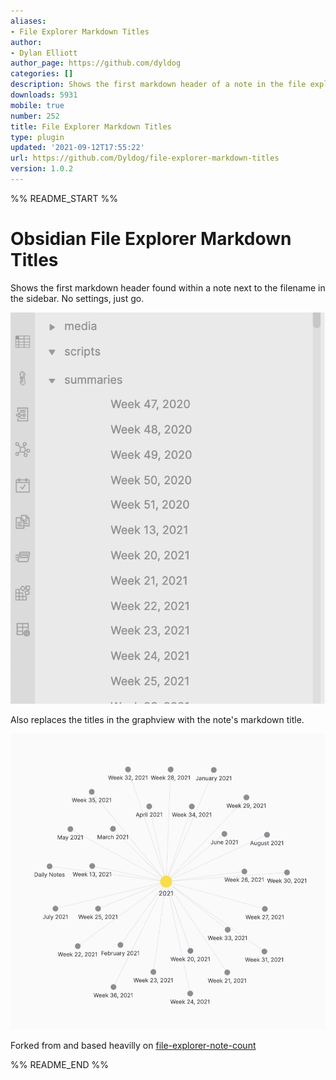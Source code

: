 ```yaml
---
aliases:
- File Explorer Markdown Titles
author:
- Dylan Elliott
author_page: https://github.com/dyldog
categories: []
description: Shows the first markdown header of a note in the file explorer
downloads: 5931
mobile: true
number: 252
title: File Explorer Markdown Titles
type: plugin
updated: '2021-09-12T17:55:22'
url: https://github.com/Dyldog/file-explorer-markdown-titles
version: 1.0.2
---
```


%% README_START %%

# Obsidian File Explorer Markdown Titles

Shows the first markdown header found within a note next to the filename in the sidebar. No settings, just go.

![](https://raw.githubusercontent.com/Dyldog/file-explorer-markdown-titles/HEAD/images/Sidebar.png)

Also replaces the titles in the graphview with the note's markdown title.

![](https://raw.githubusercontent.com/Dyldog/file-explorer-markdown-titles/HEAD/images/Graph.png)

Forked from and based heavilly on [file-explorer-note-count](https://github.com/ozntel/file-explorer-note-count)

%% README_END %%
